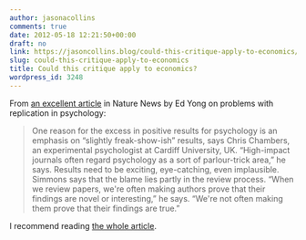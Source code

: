 ```yaml
---
author: jasonacollins
comments: true
date: 2012-05-18 12:21:50+00:00
draft: no
link: https://jasoncollins.blog/could-this-critique-apply-to-economics/
slug: could-this-critique-apply-to-economics
title: Could this critique apply to economics?
wordpress_id: 3248
---
```


From [an excellent article](http://www.nature.com/news/replication-studies-bad-copy-1.10634) in Nature News by Ed Yong on problems with replication in psychology:


<blockquote>One reason for the excess in positive results for psychology is an emphasis on “slightly freak-show-ish” results, says Chris Chambers, an experimental psychologist at Cardiff University, UK. “High-impact journals often regard psychology as a sort of parlour-trick area,” he says. Results need to be exciting, eye-catching, even implausible. Simmons says that the blame lies partly in the review process. “When we review papers, we're often making authors prove that their findings are novel or interesting,” he says. “We're not often making them prove that their findings are true.”</blockquote>


I recommend reading [the whole article](http://www.nature.com/news/replication-studies-bad-copy-1.10634).
